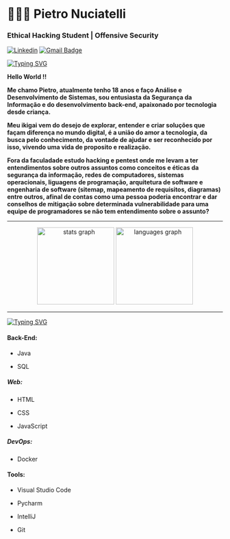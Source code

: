 # 🧑🏻‍💻 Pietro Nuciatelli

 ### Ethical Hacking Student | Offensive Security


 [![Linkedin](https://img.shields.io/badge/Linkedin%20-badge?style=flat-square&logo=linkedin&logoColor=%23fff&labelColor=%2318181b&color=%2318181b&link=https%3A%2F%2Fwww.linkedin.com%2Fin%2Fpnuciatelli%2F)](https://www.linkedin.com/in/pnuciatelli/) [![Gmail Badge](https://img.shields.io/badge/pietronuciatelli%40gmail.com-GmailBadge?style=flat-square&logo=GMAIL&logoColor=%23fff&labelColor=%2318181b&color=%2318181b&link=mailto%3Apietronuciatelli%40gmail.com)](mailto:pietronuciatelli@gmail.com)

[![Typing SVG](https://readme-typing-svg.herokuapp.com?font=Fira+Code&size=15&pause=10000&color=F7F7F7&background=0000009A&vCenter=true&width=200&height=25&lines=pietro%40world%3A~%24+whoami)](https://git.io/typing-svg)

**Hello World !!**

**Me chamo Pietro, atualmente tenho 18 anos e faço Análise e Desenvolvimento de Sistemas, sou entusiasta da Segurança da Informação e do desenvolvimento back-end, apaixonado por tecnologia  desde criança.** 

**Meu ikigai vem do desejo de explorar, entender e criar soluções que façam diferença no mundo digital, é a união do amor a tecnologia, da busca pelo conhecimento, da vontade de ajudar e ser reconhecido por isso, vivendo uma vida de proposito e realização.**

**Fora da faculadade estudo hacking e pentest onde me levam a ter entendimentos sobre outros assuntos como conceitos e éticas da segurança da informação, redes de computadores, sistemas operacionais, liguagens de programação, arquitetura de software e engenharia de software (sitemap, mapeamento de requisitos, diagramas) entre outros, afinal de contas como uma pessoa poderia encontrar e dar conselhos de mitigação sobre determinada vulnerabilidade para uma equipe de programadores se não tem entendimento sobre o assunto?**

---

<div align="center">
  <img src="https://github-readme-stats.vercel.app/api?username=pnuciatelli&hide_title=false&hide_rank=true&show_icons=true&include_all_commits=true&count_private=true&disable_animations=false&theme=github_dark&locale=en&hide_border=false&order=1" height="180" alt="stats graph"  />
  <img src="https://github-readme-stats.vercel.app/api/top-langs?username=pnuciatelli&locale=en&hide_title=false&layout=compact&card_width=320&langs_count=5&theme=github_dark&hide_border=true&order=2" height="180" alt="languages graph"  />
</div>

---
[![Typing SVG](https://readme-typing-svg.herokuapp.com?font=Fira+Code&size=15&pause=10000&color=F7F7F7&background=0000009A&vCenter=true&width=280&height=25&lines=pietro%40world%3A~%24+cat+skills.txt)](https://git.io/typing-svg)
#### Back-End: 

* Java 

* SQL


##### Web:

* HTML

* CSS
  
* JavaScript


##### DevOps:

* Docker


#### Tools:

* Visual Studio Code

* Pycharm
  
* IntelliJ

* Git


